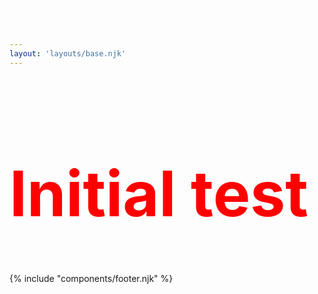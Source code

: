 ```yaml
---
layout: 'layouts/base.njk'
---
```


<div class="c-large">
  <a style="position:fixed; left:50%; transform:translateX(-50%); top:5px; color:white" href="/">Landing</a>
  <h1 style="font-size:100px; color:red;">Initial test</h1>
  {% include "components/footer.njk" %}
</div>
